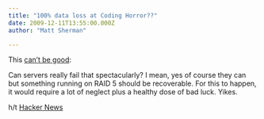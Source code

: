 ```yaml
---
title: "100% data loss at Coding Horror??"
date: 2009-12-11T13:55:00.000Z
author: "Matt Sherman"

---
```


This [can’t be good](http://74.125.93.132/search?q=cache:9VA3eSPrlvkJ:www.codinghorror.com/+coding+horror&amp;cd=1&amp;hl=en&amp;ct=clnk&amp;gl=us):

Can servers really fail that spectacularly? I mean, yes of course they can but something running on RAID 5 should be recoverable. For this to happen, it would require a lot of neglect plus a healthy dose of bad luck. Yikes.

h/t [Hacker News](http://news.ycombinator.com/item?id=990323)
